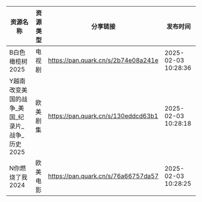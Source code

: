 | 资源名称                        | 资源类型 | 分享链接                                | 发布时间                |
| --------------------------- | ---- | ----------------------------------- | ------------------- |
| B白色橄榄树2025                  | 电视剧  | https://pan.quark.cn/s/2b74e08a241e | 2025-02-03 10:28:36 |
| Y越南改变美国的战争_美国_纪录片_战争_历史2025 | 欧美剧集 | https://pan.quark.cn/s/130eddcd63b1 | 2025-02-03 10:28:18 |
| N你燃烧了我2024                  | 欧美电影 | https://pan.quark.cn/s/76a66757da57 | 2025-02-03 10:28:25 |
